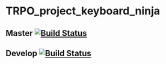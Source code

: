 # TRPO_project_keyboard_ninja
## Master [![Build Status](https://travis-ci.com/shrek1402/TRPO_project_keyboard_ninja.svg?branch=master)](https://travis-ci.com/shrek1402/TRPO_project_keyboard_ninja)
## Develop [![Build Status](https://travis-ci.com/shrek1402/TRPO_project_keyboard_ninja.svg?branch=Develop)](https://travis-ci.com/shrek1402/TRPO_project_keyboard_ninja)